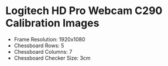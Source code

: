 # Logitech HD Pro Webcam C290 Calibration Images

* Frame Resolution: 1920x1080
* Chessboard Rows: 5
* Chessboard Columns: 7
* Chessboard Checker Size: 3cm
